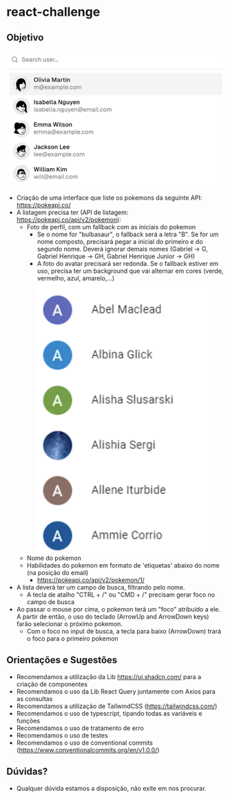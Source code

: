 # react-challenge

## Objetivo

!["listagem"](listagem-exemplo.png "Exemplo de listagem")

- Criação de uma interface que liste os pokemons da seguinte API: https://pokeapi.co/
- A listagem precisa ter (API de listagem: https://pokeapi.co/api/v2/pokemon):
  - Foto de perfil, com um fallback com as iniciais do pokemon
    - Se o nome for "bulbasaur", o fallback será a letra "B". Se for um nome composto, precisará pegar a inicial do primeiro e do segundo nome. Deverá ignorar demais nomes (Gabriel -> G, Gabriel Henrique -> GH, Gabriel Henrique Junior -> GH)
    - A foto do avatar precisará ser redonda. Se o fallback estiver em uso, precisa ter um background que vai alternar em cores (verde, vermelho, azul, amarelo,...)
      !['Avatar fallback'](avatar-fallback.png "avatar-fallback")
  - Nome do pokemon
  - Habilidades do pokemon em formato de 'etiquetas' abaixo do nome (na posição do email)
    - https://pokeapi.co/api/v2/pokemon/1/
- A lista deverá ter um campo de busca, filtrando pelo nome.
  - A tecla de atalho "CTRL + /" ou "CMD + /" precisam gerar foco no campo de busca
- Ao passar o mouse por cima, o pokemon terá um "foco" atribuído a ele. A partir de então, o uso do teclado (ArrowUp and ArrowDown keys) farão selecionar o próximo pokemon.
  - Com o foco no input de busca, a tecla para baixo (ArrowDown) trará o foco para o primeiro pokemon

## Orientações e Sugestões

- Recomendamos a utilização da Lib https://ui.shadcn.com/ para a criação de componentes
- Recomendamos o uso da Lib React Query juntamente com Axios para as consultas
- Recomendamos a utilização de TailwindCSS (https://tailwindcss.com/)
- Recomendamos o uso de typescript, tipando todas as variáveis e funções
- Recomendamos o uso de tratamento de erro
- Recomendamos o uso de testes
- Recomendamos o uso de conventional commits (https://www.conventionalcommits.org/en/v1.0.0/)

## Dúvidas?

- Qualquer dúvida estamos a disposição, não exite em nos procurar.
